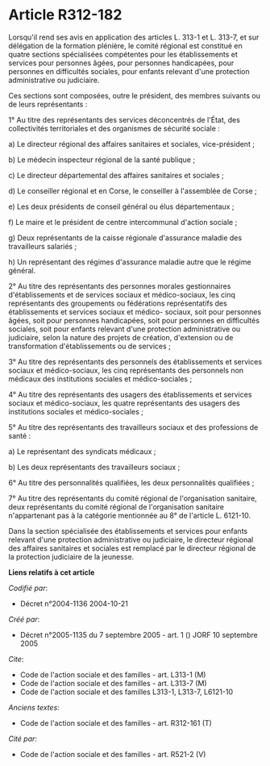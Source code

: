 # Article R312-182

Lorsqu'il rend ses avis en application des articles L. 313-1 et L. 313-7, et sur délégation de la formation plénière, le
comité régional est constitué en quatre sections spécialisées compétentes pour les établissements et services pour personnes
âgées, pour personnes handicapées, pour personnes en difficultés sociales, pour enfants relevant d'une protection
administrative ou judiciaire.

Ces sections sont composées, outre le président, des membres suivants ou de leurs représentants :

1° Au titre des représentants des services déconcentrés de l'État, des collectivités territoriales et des organismes de
sécurité sociale :

a) Le directeur régional des affaires sanitaires et sociales, vice-président ;

b) Le médecin inspecteur régional de la santé publique ;

c) Le directeur départemental des affaires sanitaires et sociales ;

d) Le conseiller régional et en Corse, le conseiller à l'assemblée de Corse ;

e) Les deux présidents de conseil général ou élus départementaux ;

f) Le maire et le président de centre intercommunal d'action sociale ;

g) Deux représentants de la caisse régionale d'assurance maladie des travailleurs salariés ;

h) Un représentant des régimes d'assurance maladie autre que le régime général.

2° Au titre des représentants des personnes morales gestionnaires d'établissements et de services sociaux et médico-sociaux,
les cinq représentants des groupements ou fédérations représentatifs des établissements et services sociaux et médico-
sociaux, soit pour personnes âgées, soit pour personnes handicapées, soit pour personnes en difficultés sociales, soit pour
enfants relevant d'une protection administrative ou judiciaire, selon la nature des projets de création, d'extension ou de
transformation d'établissements ou de services ;

3° Au titre des représentants des personnels des établissements et services sociaux et médico-sociaux, les cinq représentants
des personnels non médicaux des institutions sociales et médico-sociales ;

4° Au titre des représentants des usagers des établissements et services sociaux et médico-sociaux, les quatre représentants
des usagers des institutions sociales et médico-sociales ;

5° Au titre des représentants des travailleurs sociaux et des professions de santé :

a) Le représentant des syndicats médicaux ;

b) Les deux représentants des travailleurs sociaux ;

6° Au titre des personnalités qualifiées, les deux personnalités qualifiées ;

7° Au titre des représentants du comité régional de l'organisation sanitaire, deux représentants du comité régional de
l'organisation sanitaire n'appartenant pas à la catégorie mentionnée au 8° de l'article L. 6121-10.

Dans la section spécialisée des établissements et services pour enfants relevant d'une protection administrative ou
judiciaire, le directeur régional des affaires sanitaires et sociales est remplacé par le directeur régional de la protection
judiciaire de la jeunesse.

**Liens relatifs à cet article**

_Codifié par_:

  - Décret n°2004-1136 2004-10-21

_Créé par_:

  - Décret n°2005-1135 du 7 septembre 2005 - art. 1 () JORF 10 septembre 2005

_Cite_:

  - Code de l'action sociale et des familles - art. L313-1 (M)
  - Code de l'action sociale et des familles - art. L313-7 (M)
  - Code de l'action sociale et des familles L313-1, L313-7, L6121-10

_Anciens textes_:

  - Code de l'action sociale et des familles - art. R312-161 (T)

_Cité par_:

  - Code de l'action sociale et des familles - art. R521-2 (V)
